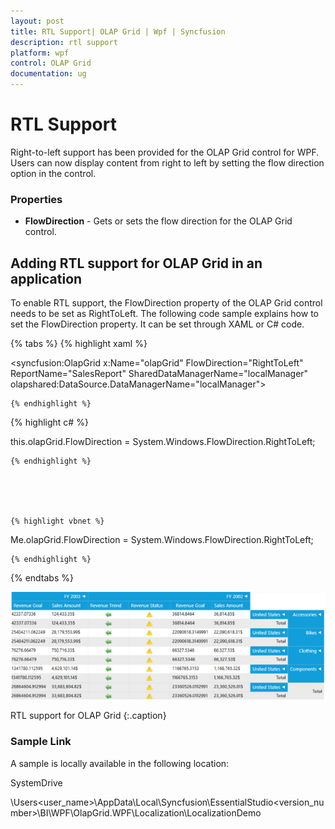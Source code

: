 ```yaml
---
layout: post
title: RTL Support| OLAP Grid | Wpf | Syncfusion
description: rtl support
platform: wpf
control: OLAP Grid
documentation: ug
---
```


# RTL Support

Right-to-left support has been provided for the OLAP Grid control for WPF. Users can now display content from right to left by setting the flow direction option in the control. 

### Properties

* **FlowDirection** - Gets or sets the flow direction for the OLAP Grid control.


## Adding RTL support for OLAP Grid in an application 

To enable RTL support, the FlowDirection property of the OLAP Grid control needs to be set as RightToLeft. The following code sample explains how to set the FlowDirection property. It can be set through XAML or C# code.

{% tabs %}
  {% highlight xaml %}

   

<syncfusion:OlapGrid x:Name="olapGrid" FlowDirection="RightToLeft" ReportName="SalesReport" SharedDataManagerName="localManager" olapshared:DataSource.DataManagerName="localManager">  


    {% endhighlight %}


  {% highlight c# %}

   

  this.olapGrid.FlowDirection = System.Windows.FlowDirection.RightToLeft;

    {% endhighlight %}





    {% highlight vbnet %}

    

  Me.olapGrid.FlowDirection = System.Windows.FlowDirection.RightToLeft;

    {% endhighlight %}


{% endtabs %}


![](RTL-Support_images/RTL-Support_img1.png)


RTL support for OLAP Grid
{:.caption}

### Sample Link

A sample is locally available in the following location:

SystemDrive

\Users\<user_name>\AppData\Local\Syncfusion\EssentialStudio\<version_number>\BI\WPF\OlapGrid.WPF\Localization\LocalizationDemo

